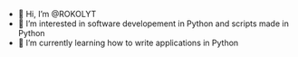 - 👋 Hi, I’m @ROKOLYT
- 👀 I’m interested in software developement in Python and scripts made in Python
- 🌱 I’m currently learning how to  write applications in Python

<!---
ROKOLYT/ROKOLYT is a ✨ special ✨ repository because its `README.md` (this file) appears on your GitHub profile.
You can click the Preview link to take a look at your changes.
--->
